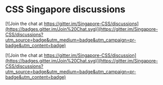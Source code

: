 # CSS Singapore discussions

[![Join the chat at https://gitter.im/Singapore-CSS/discussions](https://badges.gitter.im/Join%20Chat.svg)](https://gitter.im/Singapore-CSS/discussions?utm_source=badge&utm_medium=badge&utm_campaign=pr-badge&utm_content=badge)

[![Join the chat at https://gitter.im/Singapore-CSS/discussion](https://badges.gitter.im/Join%20Chat.svg)](https://gitter.im/Singapore-CSS/discussions?utm_source=badge&utm_medium=badge&utm_campaign=pr-badge&utm_content=badge)
